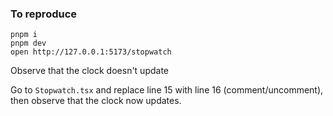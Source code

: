 ### To reproduce

```
pnpm i
pnpm dev
open http://127.0.0.1:5173/stopwatch
```

Observe that the clock doesn't update

Go to `Stopwatch.tsx` and replace line 15 with line 16 (comment/uncomment), then observe that the clock now updates.
